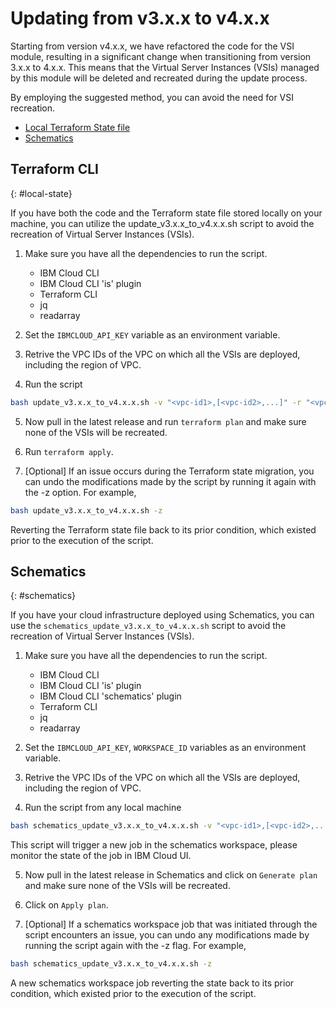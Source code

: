 # Updating from v3.x.x to v4.x.x

Starting from version v4.x.x, we have refactored the code for the VSI module, resulting in a significant change when transitioning from version 3.x.x to 4.x.x. This means that the Virtual Server Instances (VSIs) managed by this module will be deleted and recreated during the update process.

By employing the suggested method, you can avoid the need for VSI recreation.

- [Local Terraform State file](#local-state)
- [Schematics](#schematics)

## Terraform CLI
{: #local-state}

If you have both the code and the Terraform state file stored locally on your machine, you can utilize the update_v3.x.x_to_v4.x.x.sh script to avoid the recreation of Virtual Server Instances (VSIs).

1. Make sure you have all the dependencies to run the script.
    - IBM Cloud CLI
    - IBM Cloud CLI 'is' plugin
    - Terraform CLI
    - jq
    - readarray

2. Set the `IBMCLOUD_API_KEY` variable as an environment variable.

3. Retrive the VPC IDs of the VPC on which all the VSIs are deployed, including the region of VPC.

4. Run the script
```sh
bash update_v3.x.x_to_v4.x.x.sh -v "<vpc-id1>,[<vpc-id2>,...]" -r "<vpc-region>"
```

5. Now pull in the latest release and run `terraform plan` and make sure none of the VSIs will be recreated.

6. Run `terraform apply`.

7. [Optional] If an issue occurs during the Terraform state migration, you can undo the modifications made by the script by running it again with the -z option. For example,
```sh
bash update_v3.x.x_to_v4.x.x.sh -z
```
Reverting the Terraform state file back to its prior condition, which existed prior to the execution of the script.

## Schematics
{: #schematics}

If you have your cloud infrastructure deployed using Schematics, you can use the  `schematics_update_v3.x.x_to_v4.x.x.sh` script to avoid the recreation of Virtual Server Instances (VSIs).

1. Make sure you have all the dependencies to run the script.
    - IBM Cloud CLI
    - IBM Cloud CLI 'is' plugin
    - IBM Cloud CLI 'schematics' plugin
    - Terraform CLI
    - jq
    - readarray

2. Set the `IBMCLOUD_API_KEY`, `WORKSPACE_ID` variables as an environment variable.

3. Retrive the VPC IDs of the VPC on which all the VSIs are deployed, including the region of VPC.

4. Run the script from any local machine
```sh
bash schematics_update_v3.x.x_to_v4.x.x.sh -v "<vpc-id1>,[<vpc-id2>,...]" -r "<vpc-region>"
```
This script will trigger a new job in the schematics workspace, please monitor the state of the job in IBM Cloud UI.

5. Now pull in the latest release in Schematics and click on `Generate plan` and make sure none of the VSIs will be recreated.

6. Click on `Apply plan`.

7. [Optional] If a schematics workspace job that was initiated through the script encounters an issue, you can undo any modifications made by running the script again with the -z flag. For example,
```sh
bash schematics_update_v3.x.x_to_v4.x.x.sh -z
```
A new schematics workspace job reverting the state back to its prior condition, which existed prior to the execution of the script.